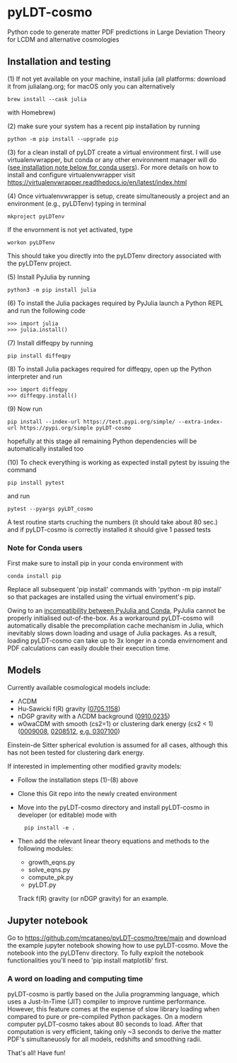 # pyLDT-cosmo
Python code to generate matter PDF predictions in Large Deviation Theory for LCDM and alternative cosmologies

## Installation and testing

(1) If not yet available on your machine, install julia (all platforms: download it from julialang.org; for macOS only you can alternatively 

    brew install --cask julia 
    
   with Homebrew)

(2) make sure your system has a recent pip installation by running 
    
    python -m pip install --upgrade pip

(3) for a clean install of pyLDT create a virtual environment first. I will use virtualenvwrapper, but conda or any other environment manager will do ([see installation note below for conda users](#conda_footnote)). For more details on how to install and configure virtualenvwrapper visit https://virtualenvwrapper.readthedocs.io/en/latest/index.html

(4) Once virtualenvwrapper is setup, create simultaneously a project and an environment (e.g., pyLDTenv) typing in terminal

    mkproject pyLDTenv 
   
   If the envornment is not yet activated, type 
   
    workon pyLDTenv 
   
   This should take you directly into the pyLDTenv directory associated with the pyLDTenv project. 

(5) Install PyJulia by running 

    python3 -m pip install julia

(6) To install the Julia packages required by PyJulia launch a Python REPL and run the following code 

    >>> import julia 
    >>> julia.install() 

(7) Install diffeqpy by running 

    pip install diffeqpy

(8) To install Julia packages required for diffeqpy, open up the Python interpreter and run

    >>> import diffeqpy
    >>> diffeqpy.install()

(9) Now run 

    pip install --index-url https://test.pypi.org/simple/ --extra-index-url https://pypi.org/simple pyLDT-cosmo 
    
   hopefully at this stage all remaining Python dependencies will be automatically installed too

(10) To check everything is working as expected install pytest by issuing the command

    pip install pytest 
   
   and run 
   
    pytest --pyargs pyLDT_cosmo 
   
   A test routine starts cruching the numbers (it should take about 80 sec.) and if pyLDT-cosmo is correctly installed it should give 1 passed tests

<a name="conda_footnote"></a>
### Note for Conda users

First make sure to install pip in your conda environment with

    conda install pip

Replace all subsequent 'pip install' commands with 'python -m pip install' so that packages are installed using the virtual enviroment's pip.

Owing to an [incompatibility between PyJulia and Conda](https://pyjulia.readthedocs.io/en/latest/troubleshooting.html), PyJulia cannot be properly initialised out-of-the-box. As a workaround pyLDT-cosmo will automatically disable the precompilation cache mechanism in Julia, which inevitably slows down loading and usage of Julia packages. As a result, loading pyLDT-cosmo can take up to 3x longer in a conda envirnoment and PDF calculations can easily double their execution time. 

## Models

Currently available cosmological models include:

* ΛCDM
* Hu-Sawicki f(R) gravity ([0705.1158](https://arxiv.org/abs/0705.1158)) 
* nDGP gravity with a ΛCDM background ([0910.0235](https://arxiv.org/abs/0910.0235))
* w0waCDM with smooth (cs2=1) or clustering dark energy (cs2 < 1) ([0009008](https://arxiv.org/abs/gr-qc/0009008), [0208512](https://arxiv.org/abs/astro-ph/0208512), [e.g. 0307100](https://arxiv.org/abs/astro-ph/0307100))

Einstein-de Sitter spherical evolution is assumed for all cases, although this has not been tested for clustering dark energy. 

If interested in implementing other modified gravity models: 

* Follow the installation steps (1)-(8) above
* Clone this Git repo into the newly created environment
* Move into the pyLDT-cosmo directory and install pyLDT-cosmo in developer (or editable) mode with

        pip install -e .

* Then add the relevant linear theory equations and methods to the following modules:

    * growth_eqns.py
    * solve_eqns.py
    * compute_pk.py
    * pyLDT.py

  Track f(R) gravity (or nDGP gravity) for an example.

## Jupyter notebook

Go to https://github.com/mcataneo/pyLDT-cosmo/tree/main and download the example jupyter notebook showing how to use pyLDT-cosmo. Move the notebook into the pyLDTenv directory. To fully exploit the notebook functionalities you'll need to 'pip install matplotlib' first.

### A word on loading and computing time
pyLDT-cosmo is partly based on the Julia programming language, which uses a Just-In-Time (JIT) compiler to improve runtime performance. However, this feature comes at the expense of slow library loading when compared to pure or pre-compiled Python packages. On a modern computer pyLDT-cosmo takes about 80 seconds to load. After that computation is very efficient, taking only ~3 seconds to derive the matter PDF's simultaneuosly for all models, redshifts and smoothing radii.  

That's all! Have fun!
